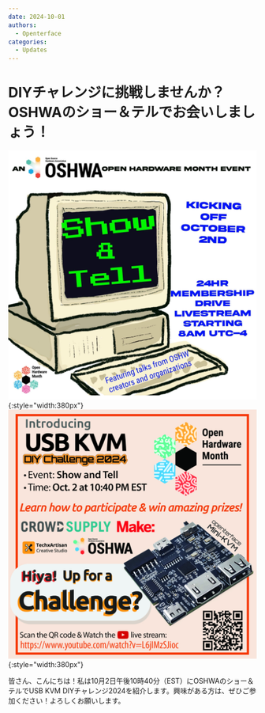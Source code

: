 ```yaml
---
date: 2024-10-01
authors:
  - Openterface
categories:
  - Updates
---
```


# DIYチャレンジに挑戦しませんか？OSHWAのショー＆テルでお会いしましょう！

![poster-1](pic/241001-1.jpeg){:style="width:380px"}
![poster-2](pic/241001-2.jpg){:style="width:380px"}

皆さん、こんにちは！私は10月2日午後10時40分（EST）にOSHWAのショー＆テルでUSB KVM DIYチャレンジ2024を紹介します。興味がある方は、ぜひご参加ください！よろしくお願いします。